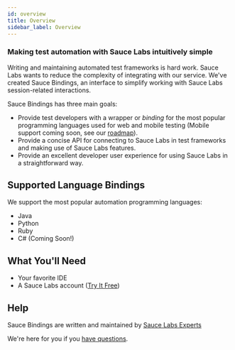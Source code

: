 ```yaml
---
id: overview
title: Overview
sidebar_label: Overview
---
```

### Making test automation with Sauce Labs intuitively simple

Writing and maintaining automated test frameworks is hard work. 
Sauce Labs wants to reduce the complexity of integrating with our service. 
We've created Sauce Bindings, an interface to simplify working with Sauce Labs session-related interactions. 

Sauce Bindings has three main goals:

-   Provide test developers with a wrapper or _binding_ for the most popular programming languages
 used for web and mobile testing (Mobile support coming soon, see our [roadmap](ROADMAP.md)).
-   Provide a concise API for connecting to Sauce Labs in test frameworks and making use of Sauce Labs features.
-   Provide an excellent developer user experience for using Sauce Labs in a straightforward way.

## Supported Language Bindings

We support the most popular automation programming languages:

-   Java
-   Python
-   Ruby
-   C# (Coming Soon!)

## What You'll Need

- Your favorite IDE
- A Sauce Labs account ([Try It Free](https://saucelabs.com/sign-up))

## Help

Sauce Bindings are written and maintained by [Sauce Labs Experts](https://saucelabs.com/our-experts)

We're here for you if you [have questions](mailto:opensource@saucelabs.com).
